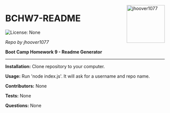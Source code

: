 
<a href="https://github.com/jhoover1077" style="float:right"><img src="https://avatars0.githubusercontent.com/u/63817367?s=460&v=4" alt="jhoover1077" title="jhoover1077" width="120" height="120"></a>

# BCHW7-README

![License: None](https://img.shields.io/badge/License-None-brightgreen)

_Repo by jhoover1077_

__Boot Camp Homework 9 - Readme Generator__

---

__Installation:__
Clone repository to your computer.

__Usage:__
Run 'node index.js'. It will ask for a username and repo name.

__Contributors:__
None

__Tests:__
None

__Questions:__
None
